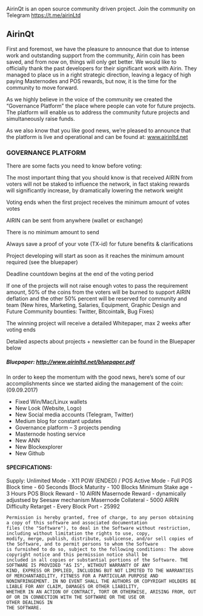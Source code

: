 AirinQt is an open source community driven project.
Join the community on Telegram https://t.me/airinLtd

## AirinQt

First and foremost, we have the pleasure to announce that due to intense work and outstanding support from the community, Airin coin has been saved, and from now on, things will only get better.
We would like to officially thank the past developers for their significant work with Airin. 
They managed to place us in a right strategic direction, leaving a legacy of high paying Masternodes and POS rewards, but now, it is the time for the community to move forward.


As we highly believe in the voice of the community we created the “Governance Platform” the place where people can vote for future projects. The platform will enable us to address the community future projects and simultaneously raise funds. 

As we also know that you like good news, we’re pleased to announce that the platform is live and operational and can be found at: www.airinltd.net


### GOVERNANCE PLATFORM 

There are some facts you need to know before voting: 

The most important thing that you should know is that received AIRIN from voters will not be staked to influence the network, in fact staking rewards will 
significantly increase, by dramatically lowering the network weight

Voting ends when the first project receives the minimum amount of votes votes

AIRIN can be sent from anywhere (wallet or exchange)

There is no minimum amount to send

Always save a proof of your vote (TX-id) for future benefits & clarifications

Project developing will start as soon as it reaches the minimum amount required (see the bluepaper)

Deadline countdown begins at the end of the voting period

If one of the projects will not raise enough votes to pass the requirement amount, 50% of the coins from the voters will be burned to support AIRIN deflation and the other 50% percent will be reserved for community and team (New hires, Marketing, Salaries, Equipment, Graphic Design and Future Community bounties: Twitter, Bitcointalk, Bug Fixes)

The winning project will receive a detailed Whitepaper, max 2 weeks after voting ends

Detailed aspects about projects + newsletter can be found in the Bluepaper below


##### Bluepaper: http://www.airinltd.net/bluepaper.pdf



In order to keep the momentum with the good news, here’s some of our accomplishments since we started aiding the management of the coin: (09.09.2017) 

- Fixed Win/Mac/Linux wallets
- New Look (Website, Logo)
- New Social media accounts (Telegram, Twitter)
- Medium blog for constant updates
- Governance platform – 3 projects pending
- Masternode hosting service
- New ANN
- New Blockexplorer
- New Github

#### SPECIFICATIONS:

Supply: Unlimited
Mode - X11 POW (ENDED) / POS
Active Mode - Full POS
Block time   - 60 Seconds
Block Maturity - 100 Blocks
Minimum Stake age - 3 Hours
POS Block Reward - 10 AIRIN
Masernode Reward - dynamically adjustsed by Seesaw mechanism 
Masernode Collateral   - 5000 AIRIN
Difficulty Retarget - Every Block
Port - 25992
 
``` LICENSE: The MIT License (MIT) Copyright (c) 2014-2018 The Airin Developers, see LICENSE for additional detail 
Permission is hereby granted, free of charge, to any person obtaining a copy of this software and associated documentation 
files (the "Software"), to deal in the Software without restriction, including without limitation the rights to use, copy, 
modify, merge, publish, distribute, sublicense, and/or sell copies of the Software, and to permit persons to whom the Software 
is furnished to do so, subject to the following conditions: The above copyright notice and this permission notice shall be 
included in all copies or substantial portions of the Software. THE SOFTWARE IS PROVIDED "AS IS", WITHOUT WARRANTY OF ANY 
KIND, EXPRESS OR IMPLIED, INCLUDING BUT NOT LIMITED TO THE WARRANTIES OF MERCHANTABILITY, FITNESS FOR A PARTICULAR PURPOSE AND 
NONINFRINGEMENT. IN NO EVENT SHALL THE AUTHORS OR COPYRIGHT HOLDERS BE LIABLE FOR ANY CLAIM, DAMAGES OR OTHER LIABILITY, 
WHETHER IN AN ACTION OF CONTRACT, TORT OR OTHERWISE, ARISING FROM, OUT OF OR IN CONNECTION WITH THE SOFTWARE OR THE USE OR 
OTHER DEALINGS IN
THE SOFTWARE.

